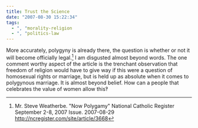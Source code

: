 ```yaml
---
title: Trust the Science
date: "2007-08-30 15:22:34"
tags:
  - ", "morality-religion
  - ", "politics-law
---
```

More accurately, polygyny is already there, the question is whether or not it will become officially legal.[^200708301]  I am disgusted almost beyond words.  The one comment worthy aspect of the article is the trenchant observation that freedom of religion would have to give way if this were a question of homosexual rights or marriage, but is held up as absolute when it comes to polygynous marriage.   It is almost beyond belief.  How can a people that celebrates the value of women allow this&#x203d; 

[^200708301]: Mr. Steve Weatherbe.  "Now Polygamy"  National Catholic Register September 2-8, 2007 Issue.  2007-08-29 <http://ncregister.com/site/article/3668>

